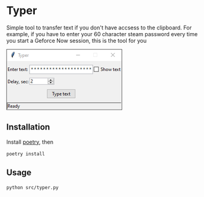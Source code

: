 # Typer

Simple tool to transfer text if you don't have accsess to the clipboard. For example, if you have to enter your 60 character steam password every time you start a Geforce Now session, this is the tool for you

![screenshot](docs/screenshot.png)

## Installation

Install [poetry](https://python-poetry.org/), then

```console
poetry install
```

## Usage

```console
python src/typer.py
```
